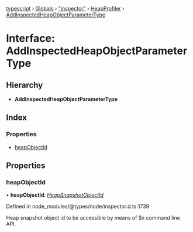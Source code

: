 [typescript](../README.md) › [Globals](../globals.md) › ["inspector"](../modules/_inspector_.md) › [HeapProfiler](../modules/_inspector_.heapprofiler.md) › [AddInspectedHeapObjectParameterType](_inspector_.heapprofiler.addinspectedheapobjectparametertype.md)

# Interface: AddInspectedHeapObjectParameterType

## Hierarchy

* **AddInspectedHeapObjectParameterType**

## Index

### Properties

* [heapObjectId](_inspector_.heapprofiler.addinspectedheapobjectparametertype.md#heapobjectid)

## Properties

###  heapObjectId

• **heapObjectId**: *[HeapSnapshotObjectId](../modules/_inspector_.heapprofiler.md#heapsnapshotobjectid)*

Defined in node_modules/@types/node/inspector.d.ts:1739

Heap snapshot object id to be accessible by means of $x command line API.

